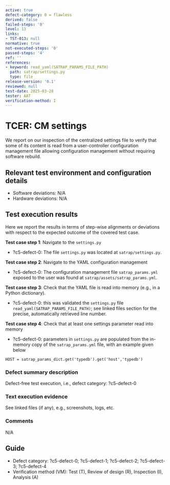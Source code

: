 ```yaml
---
active: true
defect-category: 0 = flawless
derived: false
failed-steps: '0'
level: 13
links:
- TST-013: null
normative: true
not-executed-steps: '0'
passed-steps: '4'
ref: ''
references:
- keyword: read_yaml(SATRAP_PARAMS_FILE_PATH)
  path: satrap/settings.py
  type: file
release-version: '0.1'
reviewed: null
test-date: 2025-03-28
tester: AAT
verification-method: I
---
```


# TCER: CM settings

We report on our inspection of the centralized settings file to verify that some of its content is read from a user-controller configuration management file allowing configuration management without requiring software rebuild.

## Relevant test environment and configuration details

- Software deviations: N/A
- Hardware deviations: N/A

## Test execution results

Here we report the results in terms of step-wise alignments or deviations with respect to the expected outcome of the covered test case.

**Test case step 1**: Navigate to the `settings.py`

- ?c5-defect-0: The file `settings.py` was located at `satrap/settings.py`.

**Test case step 2**: Navigate to the YAML configuration management

- ?c5-defect-0: The configuration management file `satrap_params.yml` exposed to the user was found at `satrap/assets/satrap_params.yml`.

**Test case step 3**: Check that the YAML file is read into memory (e.g., in a Python dictionary).

- ?c5-defect-0: this was validated the `settings.py` file `read_yaml(SATRAP_PARAMS_FILE_PATH)`; see linked files section for the precise, automatically retrieved line number.

**Test case step 4**: Check that at least one settings parameter read into memory

- ?c5-defect-0: parameters in `settings.py` are populated from the in-memory copy of the `satrap_params.yml` file, with an example given below

```
HOST = satrap_params_dict.get('typedb').get('host','typedb')
```

### Defect summary description

Defect-free test execution, i.e., defect category: ?c5-defect-0

### Text execution evidence

See linked files (if any), e.g., screenshots, logs, etc.

### Comments

N/A

## Guide

- Defect category: ?c5-defect-0; ?c5-defect-1; ?c5-defect-2; ?c5-defect-3; ?c5-defect-4
- Verification method (VM): Test (T), Review of design (R), Inspection (I), Analysis (A)